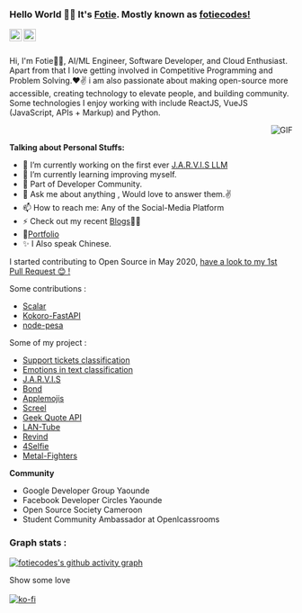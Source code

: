 ### Hello World 👋🏾 It's [Fotie](https://fotiemconstant.github.io/). Mostly known as [fotiecodes!](https://fotiecodes.com/)

<a href="https://twitter.com/fotie_codes">
<img align="left" alt="Fotie | Twitter" width="22px" src="https://cdn.jsdelivr.net/npm/simple-icons@v3/icons/twitter.svg" />
</a>
<a href="https://www.linkedin.com/in/fotie-m-constant/">
<img align="left" alt="Fotie Prag" width="22px" src="https://cdn.jsdelivr.net/npm/simple-icons@v3/icons/linkedin.svg" />
</a>
<!-- <a href="https://www.instagram.com/fotie_codes/">
<img align="left" alt="Fotie Prag" width="22px" src="https://cdn.jsdelivr.net/npm/simple-icons@v3/icons/instagram.svg" />
</a> -->
<br />

<br />

Hi, I'm Fotie🙌🏾, AI/ML Engineer, Software Developer, and Cloud Enthusiast. Apart from that I love getting involved in Competitive Programming and Problem Solving.❤✌ i am also passionate about making open-source more accessible, creating technology to elevate people, and building community. Some technologies I enjoy working with include ReactJS, VueJS (JavaScript, APIs + Markup) and Python.

<img align="right" alt="GIF" src="https://media.giphy.com/media/USV0ym3bVWQJJmNu3N/giphy.gif" />
<br/>

**Talking about Personal Stuffs:**

- 🔭 I’m currently working on the first ever <a target="_BLANK" href="https://www.youtube.com/watch?v=qI2H6vNFbeM">J.A.R.V.I.S LLM</a>
- 🌱 I’m currently learning improving myself.
- 👯 Part of Developer Community.
- 💬 Ask me about anything , Would love to answer them.✌
- 📫 How to reach me: Any of the Social-Media Platform
- ⚡ Check out my recent [Blogs](https://blog.fotiecodes.com/)✍🏾
- 📝[Portfolio](https://fotiecodes.com/)
- ✨ I Also speak Chinese.

I started contributing to Open Source in May 2020, [have a look to my 1st Pull Request 😊 !](https://github.com/fbdevelopercircles/FbDevcCommunityContent/pull/142)

Some contributions :

- [Scalar](https://github.com/scalar/scalar/pull/473)
- [Kokoro-FastAPI](https://github.com/remsky/Kokoro-FastAPI/commits?author=FotieMConstant)
- [node-pesa](https://github.com/openpesa/node-pesa/commits?author=FotieMConstant)

Some of my project :

- [Support tickets classification](https://github.com/FotieMConstant/support-tickets-classification)
- [Emotions in text classification](https://github.com/FotieMConstant/emotions-in-text-classification)
- [J.A.R.V.I.S](https://github.com/clevaway/J.A.R.V.I.S)
- [Bond](https://github.com/clevaway/bond)
- [Applemojis](https://github.com/FotieMConstant/applemojis)
- [Screel](https://github.com/FotieMConstant/screel)
- [Geek Quote API](https://github.com/FotieMConstant/geek-quote-api)
- [LAN-Tube](https://github.com/FotieMConstant/LAN-Tube)
- [Revind](https://github.com/FotieMConstant/revind)
- [4Selfie](https://github.com/FotieMConstant/4Selfie)
- [Metal-Fighters](https://github.com/FotieMConstant/Metal-Fighters)

**Community**

- Google Developer Group Yaounde
- Facebook Developer Circles Yaounde
- Open Source Society Cameroon
- Student Community Ambassador at Openlcassrooms

### Graph stats :
[![fotiecodes's github activity graph](https://activity-graph.herokuapp.com/graph?username=FotieMConstant&theme=xcode)](https://github.com/FotieMConstant)

 Show some love <br/><br/>
[![ko-fi](https://www.ko-fi.com/img/githubbutton_sm.svg)](https://ko-fi.com/C0C32QIUS)

<!-- **Languages and Tools:**

<code><img height="20" src="https://raw.githubusercontent.com/github/explore/80688e429a7d4ef2fca1e82350fe8e3517d3494d/topics/python/python.png"></code>
<code><img height="20" src="https://cdn.icon-icons.com/icons2/2108/PNG/512/javascript_icon_130900.png"></code>
<code><img height="20" src="https://jasonpallone.com/React-icon.png"></code>
<code><img height="20" src="https://cdn.iconscout.com/icon/free/png-256/vuejs-1175052.png"></code>
<code><img height="20" src="https://raw.githubusercontent.com/github/explore/80688e429a7d4ef2fca1e82350fe8e3517d3494d/topics/mysql/mysql.png"></code>
<code><img height="20" src="https://raw.githubusercontent.com/github/explore/80688e429a7d4ef2fca1e82350fe8e3517d3494d/topics/git/git.png"></code>
<code><img height="20" src="https://raw.githubusercontent.com/github/explore/80688e429a7d4ef2fca1e82350fe8e3517d3494d/topics/terminal/terminal.png"></code>

![Fotie's github stats](https://github-readme-stats.vercel.app/api?username=FotieMConstant&show_icons=true&hide_border=true)

[![Top Langs](https://github-readme-stats.vercel.app/api/top-langs/?username=FotieMConstant&layout=compact)](https://github.com/FotieMConstant/)
 -->
